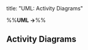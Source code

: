 <frontmatter>
title: "UML: Activity Diagrams"
</frontmatter>

<link rel="stylesheet" href="{{baseUrl}}/css/textbook.css">

<div class="website-content">

%%**UML →**%%

## Activity Diagrams

<div id="main">

<include src="./introduction/topicPanel.md" />
<include src="./basicNotations/topicPanel.md" />

</div>

</div>
